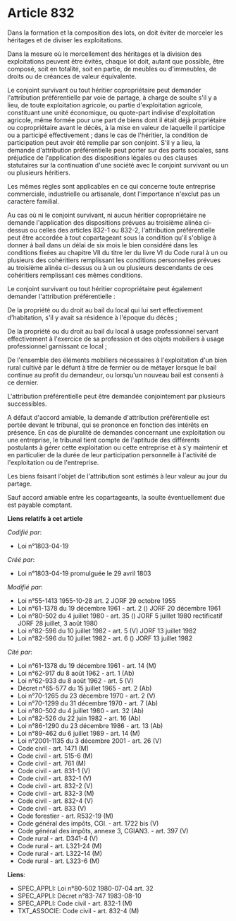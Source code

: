 # Article 832

Dans la formation et la composition des lots, on doit éviter de morceler les héritages et de diviser les exploitations.

Dans la mesure où le morcellement des héritages et la division des exploitations peuvent être évités, chaque lot doit, autant
que possible, être composé, soit en totalité, soit en partie, de meubles ou d'immeubles, de droits ou de créances de valeur
équivalente.

Le conjoint survivant ou tout héritier copropriétaire peut demander l'attribution préférentielle par voie de partage, à
charge de soulte s'il y a lieu, de toute exploitation agricole, ou partie d'exploitation agricole, constituant une unité
économique, ou quote-part indivise d'exploitation agricole, même formée pour une part de biens dont il était déjà
propriétaire ou copropriétaire avant le décès, à la mise en valeur de laquelle il participe ou a participé effectivement ;
dans le cas de l'héritier, la condition de participation peut avoir été remplie par son conjoint. S'il y a lieu, la demande
d'attribution préférentielle peut porter sur des parts sociales, sans préjudice de l'application des dispositions légales ou
des clauses statutaires sur la continuation d'une société avec le conjoint survivant ou un ou plusieurs héritiers.

Les mêmes règles sont applicables en ce qui concerne toute entreprise commerciale, industrielle ou artisanale, dont
l'importance n'exclut pas un caractère familial.

Au cas où ni le conjoint survivant, ni aucun héritier copropriétaire ne demande l'application des dispositions prévues au
troisième alinéa ci-dessus ou celles des articles 832-1 ou 832-2, l'attribution préférentielle peut être accordée à tout
copartageant sous la condition qu'il s'oblige à donner à bail dans un délai de six mois le bien considéré dans les conditions
fixées au chapitre VII du titre Ier du livre VI du Code rural à un ou plusieurs des cohéritiers remplissant les conditions
personnelles prévues au troisième alinéa ci-dessus ou à un ou plusieurs descendants de ces cohéritiers remplissant ces mêmes
conditions.

Le conjoint survivant ou tout héritier copropriétaire peut également demander l'attribution préférentielle :

De la propriété ou du droit au bail du local qui lui sert effectivement d'habitation, s'il y avait sa résidence à l'époque du
décès ;

De la propriété ou du droit au bail du local à usage professionnel servant effectivement à l'exercice de sa profession et des
objets mobiliers à usage professionnel garnissant ce local ;

De l'ensemble des éléments mobiliers nécessaires à l'exploitation d'un bien rural cultivé par le défunt à titre de fermier ou
de métayer lorsque le bail continue au profit du demandeur, ou lorsqu'un nouveau bail est consenti à ce dernier.

L'attribution préférentielle peut être demandée conjointement par plusieurs successibles.

A défaut d'accord amiable, la demande d'attribution préférentielle est portée devant le tribunal, qui se prononce en fonction
des intérêts en présence. En cas de pluralité de demandes concernant une exploitation ou une entreprise, le tribunal tient
compte de l'aptitude des différents postulants à gérer cette exploitation ou cette entreprise et à s'y maintenir et en
particulier de la durée de leur participation personnelle à l'activité de l'exploitation ou de l'entreprise.

Les biens faisant l'objet de l'attribution sont estimés à leur valeur au jour du partage.

Sauf accord amiable entre les copartageants, la soulte éventuellement due est payable comptant.

**Liens relatifs à cet article**

_Codifié par_:

  - Loi n°1803-04-19

_Créé par_:

  - Loi n°1803-04-19 promulguée le 29 avril 1803

_Modifié par_:

  - Loi n°55-1413 1955-10-28 art. 2 JORF 29 octobre 1955
  - Loi n°61-1378 du 19 décembre 1961 - art. 2 () JORF 20 décembre 1961
  - Loi n°80-502 du 4 juillet 1980 - art. 35 () JORF 5 juillet 1980 rectificatif JORF 28 juillet, 3 août 1980
  - Loi n°82-596 du 10 juillet 1982 - art. 5 (V) JORF 13 juillet 1982
  - Loi n°82-596 du 10 juillet 1982 - art. 6 () JORF 13 juillet 1982

_Cité par_:

  - Loi n°61-1378 du 19 décembre 1961 - art. 14 (M)
  - Loi n°62-917 du 8 août 1962 - art. 1 (Ab)
  - Loi n°62-933 du 8 août 1962 - art. 5 (V)
  - Décret n°65-577 du 15 juillet 1965 - art. 2 (Ab)
  - Loi n°70-1265 du 23 décembre 1970 - art. 2 (V)
  - Loi n°70-1299 du 31 décembre 1970 - art. 7 (Ab)
  - Loi n°80-502 du 4 juillet 1980 - art. 32 (Ab)
  - Loi n°82-526 du 22 juin 1982 - art. 16 (Ab)
  - Loi n°86-1290 du 23 décembre 1986 - art. 13 (Ab)
  - Loi n°89-462 du 6 juillet 1989 - art. 14 (M)
  - Loi n°2001-1135 du 3 décembre 2001 - art. 26 (V)
  - Code civil - art. 1471 (M)
  - Code civil - art. 515-6 (M)
  - Code civil - art. 761 (M)
  - Code civil - art. 831-1 (V)
  - Code civil - art. 832-1 (V)
  - Code civil - art. 832-2 (V)
  - Code civil - art. 832-3 (M)
  - Code civil - art. 832-4 (V)
  - Code civil - art. 833 (V)
  - Code forestier - art. R532-19 (M)
  - Code général des impôts, CGI. - art. 1722 bis (V)
  - Code général des impôts, annexe 3, CGIAN3. - art. 397 (V)
  - Code rural - art. D341-4 (V)
  - Code rural - art. L321-24 (M)
  - Code rural - art. L322-14 (M)
  - Code rural - art. L323-6 (M)

**Liens**:

  - SPEC_APPLI: Loi n°80-502 1980-07-04 art. 32
  - SPEC_APPLI: Décret n°83-747 1983-08-10
  - SPEC_APPLI: Code civil - art. 832-1 (M)
  - TXT_ASSOCIE: Code civil - art. 832-4 (M)
